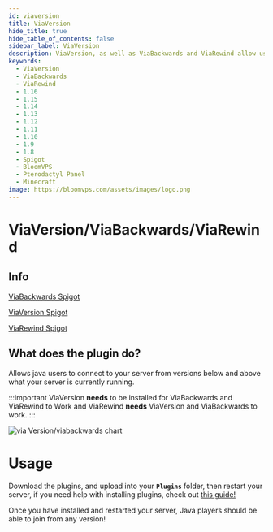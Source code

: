 ```yaml
---
id: viaversion
title: ViaVersion
hide_title: true
hide_table_of_contents: false
sidebar_label: ViaVersion
description: ViaVersion, as well as ViaBackwards and ViaRewind allow users using different versions than your server version to connect and play.
keywords:
  - ViaVersion
  - ViaBackwards
  - ViaRewind
  - 1.16
  - 1.15
  - 1.14
  - 1.13
  - 1.12
  - 1.11
  - 1.10
  - 1.9
  - 1.8
  - Spigot
  - BloomVPS
  - Pterodactyl Panel
  - Minecraft
image: https://bloomvps.com/assets/images/logo.png
---
```

# **ViaVersion/ViaBackwards/ViaRewind**

## Info

[ViaBackwards Spigot](https://www.spigotmc.org/resources/viabackwards.27448/)

[ViaVersion Spigot](https://www.spigotmc.org/resources/viaversion.19254/)

[ViaRewind Spigot](https://www.spigotmc.org/resources/viarewind.52109/)


## What does the plugin do?
Allows java users to connect to your server from versions below and above what your server is currently running.

:::important
ViaVersion **needs** to be installed for ViaBackwards and ViaRewind to Work and
ViaRewind **needs** ViaVersion and ViaBackwards to work.
:::


![via Version/viabackwards chart](https://cdn.discordapp.com/attachments/716405933105872938/750734640800596008/unknown.png)
# Usage
Download the plugins, and upload into your **`Plugins`** folder, then restart your server, if you need help with installing plugins, check out [this guide!](https://docs.bloomvps.com/plugins)

Once you have installed and restarted your server, Java players should be able to join from any version!
